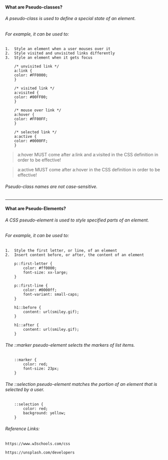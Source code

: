 #### What are Pseudo-classes?

###### A pseudo-class is used to define a *special state* of an element.

###### For example, it can be used to:
    
    1.  Style an element when a user mouses over it
    2.  Style visited and unvisited links differently
    3.  Style an element when it gets focus

        /* unvisited link */
        a:link {
        color: #FF0000;
        }

        /* visited link */
        a:visited {
        color: #00FF00;
        }

        /* mouse over link */
        a:hover {
        color: #FF00FF;
        }

        /* selected link */
        a:active {
        color: #0000FF;
        }


> a:hover MUST come after a:link and a:visited in the CSS definition in order to be effective! 

> a:active MUST come after a:hover in the CSS definition in order to be effective! 

###### Pseudo-class names are not case-sensitive.

- - - -

#### What are Pseudo-Elements?

###### A CSS pseudo-element is used to style *specified parts* of an element.

###### For example, it can be used to:

    1.  Style the first letter, or line, of an element
    2.  Insert content before, or after, the content of an element

        p::first-letter {
            color: #ff0000;
            font-size: xx-large;
        }

        p::first-line {
            color: #0000ff;
            font-variant: small-caps;
        }

        h1::before {
            content: url(smiley.gif);
        }

        h1::after {
            content: url(smiley.gif);
        }

###### The ::marker pseudo-element selects the markers of list items.

        ::marker {
            color: red;
            font-size: 23px;
        }

###### The ::selection pseudo-element matches the portion of an element that is selected by a user.

        ::selection {
            color: red;
            background: yellow;
        }


###### Reference Links:

    https://www.w3schools.com/css

    https://unsplash.com/developers